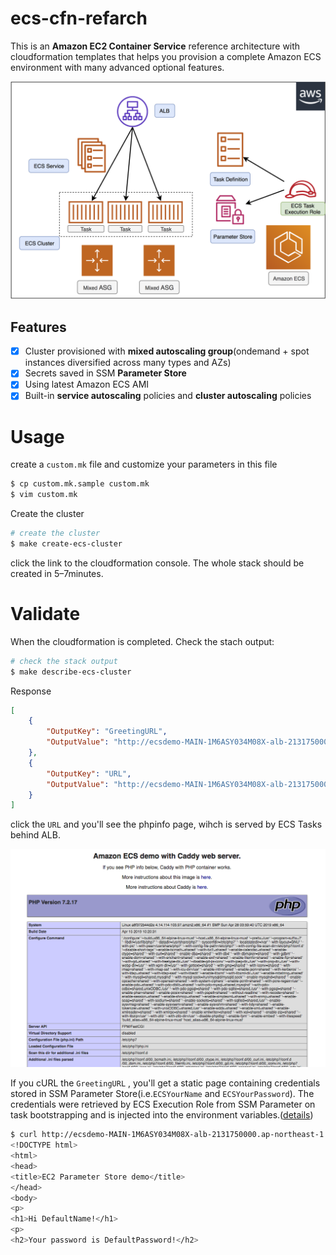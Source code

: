 # ecs-cfn-refarch

This is an **Amazon EC2 Container Service** reference architecture with cloudformation templates that helps you provision a complete Amazon ECS environment with many advanced optional features.

![](Images/ecs-cfn-refarch.png)



## Features

- [x] Cluster provisioned with **mixed autoscaling group**(ondemand + spot instances diversified across many types and AZs)
- [x] Secrets saved in SSM **Parameter Store**
- [x] Using latest Amazon ECS AMI
- [x] Built-in **service autoscaling** policies and **cluster autoscaling** policies

# Usage

create a `custom.mk` file and customize your parameters in this file

```bash
$ cp custom.mk.sample custom.mk
$ vim custom.mk
```

Create the cluster

```bash
# create the cluster
$ make create-ecs-cluster
```

click the link to the cloudformation console. The whole stack should be created in 5–7minutes.

# Validate

When the cloudformation is completed. Check the stach output:

```bash
# check the stack output
$ make describe-ecs-cluster
```

Response

```json
[
    {
        "OutputKey": "GreetingURL", 
        "OutputValue": "http://ecsdemo-MAIN-1M6ASY034M08X-alb-2131750000.ap-northeast-1.elb.amazonaws.com/greeting.html"
    },  
    {
        "OutputKey": "URL", 
        "OutputValue": "http://ecsdemo-MAIN-1M6ASY034M08X-alb-2131750000.ap-northeast-1.elb.amazonaws.com"
    }
]
```

click the `URL` and you'll see the phpinfo page, wihch is served by ECS Tasks behind ALB.



![](Images/phpinfo.png)



If you cURL the `GreetingURL` , you'll get a static page containing credentials stored in SSM Parameter Store(i.e.`ECSYourName` and `ECSYourPassword`). The credentials were retrieved by ECS Execution Role from SSM Parameter on task bootstrapping and is injected into the environment variables.([details](https://github.com/pahud/ecs-cfn-refarch/blob/91424203d946561c6098992d67cc41d87de9ee89/cloudformation/service.yaml#L1312-L1314))

```bash
$ curl http://ecsdemo-MAIN-1M6ASY034M08X-alb-2131750000.ap-northeast-1.elb.amazonaws.com/greeting.html
<!DOCTYPE html>
<html>
<head>
<title>EC2 Parameter Store demo</title>
</head>
<body>
<p>
<h1>Hi DefaultName!</h1>
<p>
<h2>Your password is DefaultPassword!</h2>
```

